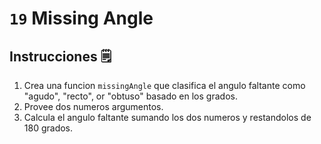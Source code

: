 # `19` Missing Angle

## Instrucciones 🗒
1. Crea una funcion `missingAngle` que clasifica el angulo faltante como "agudo", "recto", or "obtuso" basado en los grados. 
2. Provee dos numeros argumentos.
3. Calcula el angulo faltante sumando los dos numeros y restandolos de 180 grados.